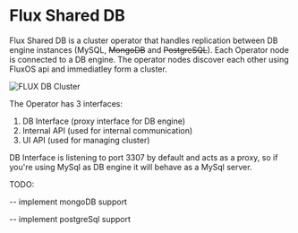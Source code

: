 # Flux Shared DB

Flux Shared DB is a cluster operator that handles replication between DB engine instances (MySQL, ~~MongoDB~~ and ~~PostgreSQL~~). Each Operator node is connected to a DB engine. The operator nodes discover each other using FluxOS api and immediatley form a cluster.

![FLUX DB Cluster](https://user-images.githubusercontent.com/1296210/184499730-722801f7-e827-4857-902e-fe9a61f36e5f.jpg)

The Operator has 3 interfaces:
1. DB Interface (proxy interface for DB engine)
2. Internal API (used for internal communication)
3. UI API (used for managing cluster)

DB Interface is listening to port 3307 by default and acts as a proxy, so if you're using MySql as DB engine it will behave as a MySql server.

TODO:

-- implement mongoDB support

-- implement postgreSql support

